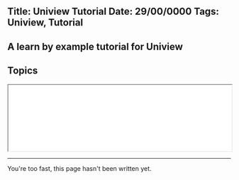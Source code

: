 Title: Uniview Tutorial
Date: 29/00/0000
Tags: Uniview, Tutorial
---
A learn by example tutorial for Uniview
---

## Topics

<iframe src="/tag/uv-tut.html?embed" style="width: 100%;" fit=true></iframe>

---

You're too fast, this page hasn't been written yet.